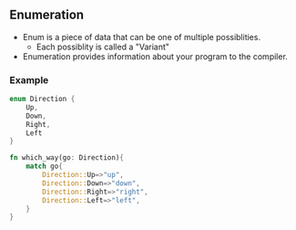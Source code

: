 ## Enumeration

- Enum is a piece of data that can be one of multiple possiblities.
  - Each possiblity is called a "Variant"
- Enumeration provides information about your program to the compiler.

### Example

```rust
enum Direction {
    Up,
    Down,
    Right,
    Left
}

fn which_way(go: Direction){
    match go{
        Direction::Up=>"up",
        Direction::Down=>"down",
        Direction::Right=>"right",
        Direction::Left=>"left",
    }
}

```
